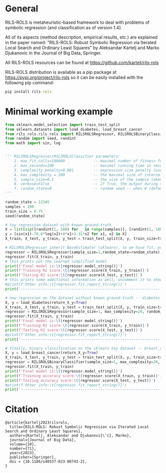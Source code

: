 # General

RILS-ROLS is metaheuristic-based framework to deal with problems of symbolic regression (and classification as of version 1.4). 

All of its aspects (method description, empirical results, etc.) are explained in the paper named:
"RILS-ROLS: Robust Symbolic Regression via Iterated Local Search and Ordinary Least Squares" by Aleksandar Kartelj and Marko Djukanovic in the Journal of Big Data, Springer. 

All RILS-ROLS resources can be found at https://github.com/kartelj/rils-rols

RILS-ROLS distribution is available as a pip package at https://pypi.org/project/rils-rols
so it can be easily installed with the following pip command:

```bat
pip install rils-rols
```

# Minimal working example
```python
from sklearn.model_selection import train_test_split
from sklearn.datasets import load_diabetes, load_breast_cancer
from rils_rols.rils_rols import RILSROLSRegressor, RILSROLSBinaryClassifier
from random import seed, randint
from math import sin, log


''' RILSROLSRegressor/RILSROLSClassifier parameters:
    1. max_fit_calls=100000             -- maximal number of fitness function calls
    2. max_seconds=100                  -- maximal running time in seconds
    3. complexity_penalty=0.001         -- expression size penalty (used for FitnessType.PENALTY) -- larger value means size is more important
    4. max_complexity = 200             -- the maximal size of internal expression (without symplification)
    5. sample_size=0.1                  -- the size of the sample taken from the training part
    6. verbose=False                    -- if True, the output during the program execution contains more details
    7. random_state=0                   -- random seed -- when 0 (default), the algorithm might produce different results in different runs
'''

random_state = 12345
samples = 200
train_size = 0.75
seed(random_state)

# toy regression dataset with known ground-truth 
X = list(zip([randint(1, 100) for _ in range(samples)], [randint(1, 100) for _ in range(samples)]))
y = [sin(x1)-78.8*log(x2)+4*x1+3.31*x2 for x1, x2 in X]
X_train, X_test, y_train, y_test = train_test_split(X, y, train_size=train_size, test_size=1-train_size, random_state=random_state)

# RILSROLSRegressor inherit BaseEstimator (sklearn), so we have fit, predict and score methods, where the score method is R2
regressor = RILSROLSRegressor(sample_size=1,random_state=random_state)
regressor.fit(X_train, y_train)
# this prints out the learned simplified model
print(f'Final model is:\t{regressor.model_string()}')
print(f'Training R2 score:\t{regressor.score(X_train, y_train)}')
print(f'Testing R2 score:\t{regressor.score(X_test, y_test)}')
# this prints some additional information as well, uncomment it to show it
#print(f'Other info:\t{regressor.fit_report_string()}')
print('--------------------------------------------------------------------------------------------------------------')

# now regression on the dataset without known ground-truth -- diabetes
X, y = load_diabetes(return_X_y=True)
X_train, X_test, y_train, y_test = train_test_split(X, y, train_size=train_size, test_size=1-train_size, random_state=random_state)
regressor = RILSROLSRegressor(sample_size=1, max_complexity=20, random_state=random_state)
regressor.fit(X_train, y_train)
print(f'Final model is:\t{regressor.model_string()}')
print(f'Training R2 score:\t{regressor.score(X_train, y_train)}')
print(f'Testing R2 score:\t{regressor.score(X_test, y_test)}')
#print(f'Other info:\t{regressor.fit_report_string()}')
print('--------------------------------------------------------------------------------------------------------------')

# finally, binary classification on the sklearn toy dataset -- breast_cancer
X, y = load_breast_cancer(return_X_y=True)
X_train, X_test, y_train, y_test = train_test_split(X, y, train_size=train_size, test_size=1-train_size, random_state=random_state)
regressor = RILSROLSBinaryClassifier(sample_size=1, max_complexity=20, random_state=random_state)
regressor.fit(X_train, y_train)
print(f'Final model is:\t{regressor.model_string()}')
print(f'Training accuracy score:\t{regressor.score(X_train, y_train)}')
print(f'Testing accuracy score:\t{regressor.score(X_test, y_test)}')
#print(f'Other info:\t{regressor.fit_report_string()}')
print('--------------------------------------------------------------------------------------------------------------')

```
# Citation

```
@article{kartelj2023rilsrols,
  title={RILS-ROLS: Robust Symbolic Regression via Iterated Local Search and Ordinary Least Squares},
  author={Kartelj, Aleksandar and Djukanovi{\'c}, Marko},
  journal={Journal of Big Data},
  volume={10},
  number={71},
  year={2023},
  publisher={Springer}, 
  doi = {10.1186/s40537-023-00743-2},
}
```
